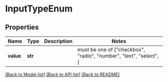 # InputTypeEnum


## Properties
Name | Type | Description | Notes
------------ | ------------- | ------------- | -------------
**value** | **str** |  |  must be one of ["checkbox", "radio", "number", "text", "select", ]

[[Back to Model list]](../README.md#documentation-for-models) [[Back to API list]](../README.md#documentation-for-api-endpoints) [[Back to README]](../README.md)


